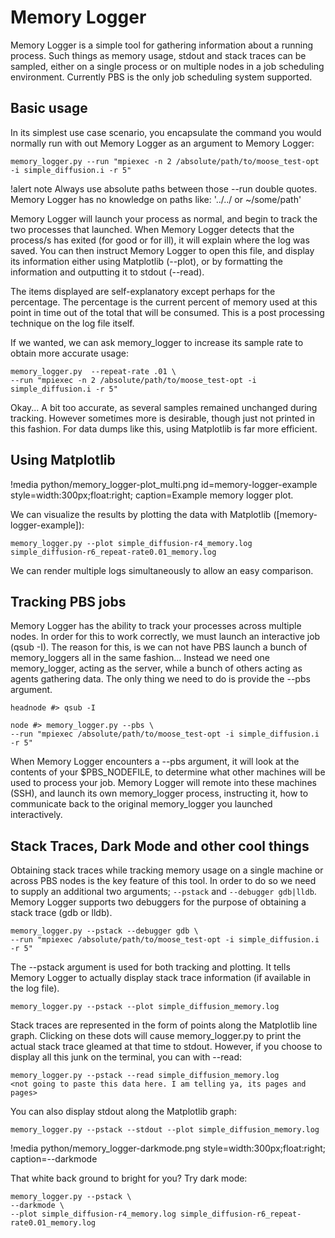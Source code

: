 # Memory Logger

Memory Logger is a simple tool for gathering information about a running process. Such things as
memory usage, stdout and stack traces can be sampled, either on a single process or on multiple nodes
in a job scheduling environment. Currently PBS is the only job scheduling system supported.

## Basic usage

In its simplest use case scenario, you encapsulate the command you would normally run with out Memory
Logger as an argument to Memory Logger:

```text
memory_logger.py --run "mpiexec -n 2 /absolute/path/to/moose_test-opt -i simple_diffusion.i -r 5"
```
!alert note
Always use absolute paths between those --run double quotes. Memory Logger has no knowledge on paths
like: '../../ or ~/some/path'

Memory Logger will launch your process as normal, and begin to track the two processes that
launched. When Memory Logger detects that the process/s has exited (for good or for ill), it will
explain where the log was saved. You can then instruct Memory Logger to open this file, and display
its information either using Matplotlib (--plot), or by formatting the information and outputting it
to stdout (--read).

The items displayed are self-explanatory except perhaps for the percentage. The percentage is the
current percent of memory used at this point in time out of the total that will be consumed. This is
a post processing technique on the log file itself.

If we wanted, we can ask memory_logger to increase its sample rate to obtain more accurate usage:

```text
memory_logger.py  --repeat-rate .01 \
--run "mpiexec -n 2 /absolute/path/to/moose_test-opt -i simple_diffusion.i -r 5"
```

Okay... A bit too accurate, as several samples remained unchanged during tracking. However sometimes
more is desirable, though just not printed in this fashion. For data dumps like this, using
Matplotlib is far more efficient.

## Using Matplotlib

!media python/memory_logger-plot_multi.png
       id=memory-logger-example
       style=width:300px;float:right;
       caption=Example memory logger plot.

We can visualize the results by plotting the data with Matplotlib ([memory-logger-example]):

```text
memory_logger.py --plot simple_diffusion-r4_memory.log simple_diffusion-r6_repeat-rate0.01_memory.log
```

We can render multiple logs simultaneously to allow an easy comparison.

## Tracking PBS jobs

Memory Logger has the ability to track your processes across multiple nodes. In order for this to
work correctly, we must launch an interactive job (qsub -I). The reason for this, is we can not have
PBS launch a bunch of memory_loggers all in the same fashion... Instead we need one memory_logger,
acting as the server, while a bunch of others acting as agents gathering data. The only thing we need
to do is provide the --pbs argument.

```text
headnode #> qsub -I

node #> memory_logger.py --pbs \
--run "mpiexec /absolute/path/to/moose_test-opt -i simple_diffusion.i -r 5"
```

When Memory Logger encounters a --pbs argument, it will look at the contents of your $PBS_NODEFILE,
to determine what other machines will be used to process your job. Memory Logger will remote into
these machines (SSH), and launch its own memory_logger process, instructing it, how to communicate
back to the original memory_logger you launched interactively.

## Stack Traces, Dark Mode and other cool things

Obtaining stack traces while tracking memory usage on a single machine or across PBS nodes is the key
feature of this tool. In order to do so we need to supply an additional two arguments; `--pstack` and
`--debugger gdb|lldb`. Memory Logger supports two debuggers for the purpose of obtaining a stack
trace (gdb or lldb).

```text
memory_logger.py --pstack --debugger gdb \
--run "mpiexec /absolute/path/to/moose_test-opt -i simple_diffusion.i -r 5"
```

The --pstack argument is used for both tracking and plotting. It tells Memory Logger to actually
display stack trace information (if available in the log file).

```text
memory_logger.py --pstack --plot simple_diffusion_memory.log
```

Stack traces are represented in the form of points along the Matplotlib line graph. Clicking on these
dots will cause memory_logger.py to print the actual stack trace gleamed at that time to
stdout. However, if you choose to display all this junk on the terminal, you can with --read:

```text
memory_logger.py --pstack --read simple_diffusion_memory.log
<not going to paste this data here. I am telling ya, its pages and pages>
```

You can also display stdout along the Matplotlib graph:

```text
memory_logger.py --pstack --stdout --plot simple_diffusion_memory.log
```

!media python/memory_logger-darkmode.png style=width:300px;float:right; caption=--darkmode

That white back ground to bright for you? Try dark mode:

```text
memory_logger.py --pstack \
--darkmode \
--plot simple_diffusion-r4_memory.log simple_diffusion-r6_repeat-rate0.01_memory.log
```
